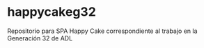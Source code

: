 # happycakeg32
Repositorio para SPA Happy Cake correspondiente al trabajo en la Generación 32 de ADL
